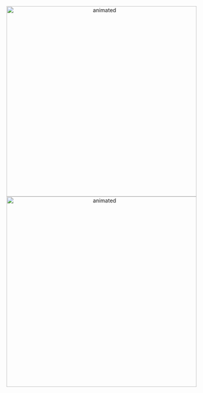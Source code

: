 <p align="center">
  <img src="https://media.giphy.com/media/q1MeAPDDMb43K/giphy.gif" alt="animated" height="500px" />
  <img src="https://media.giphy.com/media/9gISqB3tncMmY/giphy.gif" alt="animated" height="500px" />
</p>

<!--
**thnhtam28/thnhtam28** is a ✨ _special_ ✨ repository because its `README.md` (this file) appears on your GitHub profile.

Here are some ideas to get you started:

- 🔭 I’m currently working on ...
- 🌱 I’m currently learning ...
- 👯 I’m looking to collaborate on ...
- 🤔 I’m looking for help with ...
- 💬 Ask me about ...
- 📫 How to reach me: ...
- 😄 Pronouns: ...
- ⚡ Fun fact: ...
-->
